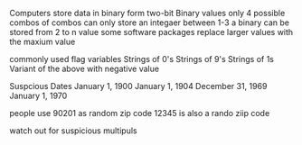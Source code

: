 Computers store data in binary form 
two-bit Binary values
	only 4 possible combos of combos 
	can only store an integaer between 1-3
	a binary can be stored from 2 to n value
some software packages replace larger values with the maxium value

commonly used flag variables 
	Strings of 0's
	Strings of 9's 
	Strings of 1s 
	Variant of the above with negative value

Suspcious Dates 
	January 1, 1900
	January 1, 1904
	December 31, 1969
	January 1, 1970 

people use 90201 as random zip code 
12345 is also a rando ziip code

watch out for suspicious multipuls
